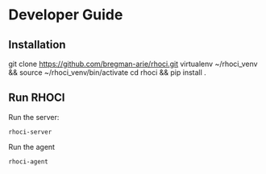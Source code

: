 # Developer Guide


## Installation

git clone https://github.com/bregman-arie/rhoci.git
virtualenv ~/rhoci_venv && source ~/rhoci_venv/bin/activate
cd rhoci && pip install .

## Run RHOCI

Run the server:

    rhoci-server

Run the agent

    rhoci-agent
